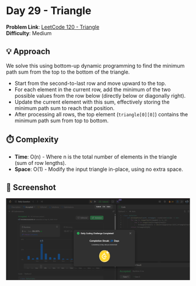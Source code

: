 # Day 29 - Triangle

**Problem Link**: [LeetCode 120 - Triangle](https://leetcode.com/problems/triangle/)  
**Difficulty**: Medium

## 💡 Approach

We solve this using bottom-up dynamic programming to find the minimum path sum from the top to the bottom of the triangle.

- Start from the second-to-last row and move upward to the top.
- For each element in the current row, add the minimum of the two possible values from the row below (directly below or diagonally right).
- Update the current element with this sum, effectively storing the minimum path sum to reach that position.
- After processing all rows, the top element (`triangle[0][0]`) contains the minimum path sum from top to bottom.

## ⏱️ Complexity

- **Time**: O(n) - Where n is the total number of elements in the triangle (sum of row lengths).
- **Space**: O(1) - Modify the input triangle in-place, using no extra space.

## 📸 Screenshot
![Solution Screenshot](screenshot.png)